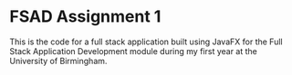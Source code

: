 # FSAD Assignment 1
This is the code for a full stack application built using JavaFX for the Full Stack Application Development module during my first year at the University of Birmingham.
